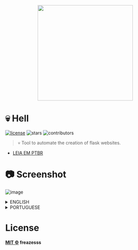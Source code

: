 <p align=center>
<img src='https://user-images.githubusercontent.com/60306241/81466305-f6d56400-91a6-11ea-963f-59b841c0c9af.png' width=300>
</p>

# :skull: Hell
[![license](https://img.shields.io/github/license/freazesss/hell)](./LICENSE)
![stars](https://img.shields.io/github/stars/freazesss/hell.svg)
![contributors](https://img.shields.io/github/contributors/freazesss/hell.svg)

> 💀 Tool to automate the creation of flask websites.
- [LEIA EM PTBR](#brazil-pt-br)

# 📷 Screenshot

![image](https://user-images.githubusercontent.com/60306241/81494996-5acd5a80-9283-11ea-8eb8-40bac032c8f8.gif)

<details>
<summary>ENGLISH</summary>

# 👨‍💻 Usage

```sh
# Clone
$ git clone https://github.com/freazesss/hell
# Enter in the folder:
$ cd hell
# Download the flask:
$ pip install flask
# Run
$ python run.py
```

#### On the ``run.py`` file we have:
```py
from HELL import Hell

Hell("")
```
#### On the ``double quotes`` you go to put your website name.

# 🔧 To-Do

- [x] Improve the ``README``.
- [ ] Create a ``website`` for this project.



# 🌎 Contribute

#### If you find a error open a ``ISSUE``, if you want to change something open a ``PULL REQUEST``.
</details>


<details>
<summary>PORTUGUESE</summary>

# 👨‍💻 Utilização

```sh
# Clone esse repo:
$ git clone https://github.com/freazesss/hell
# Entre na pasta:
$ cd hell
# Baixe o flask:
$ pip install flask
# Rode:
$ python run.py
```

#### No ``run.py`` arquivo temos:

```py
from HELL import Hell

Hell("")
```

#### Nas ``aspas duplas`` você tem que colocar o nome do seu website.

# 🔧 To-Do

- [x] Improve the ``README``.
- [ ] Create a ``website`` for this project.



# 🌎 Contribute

#### Se você achou um erro abra uma ``ISSUE``, se você quer mudar algo abra uma ``PULL REQUEST``.

</details>

# License
#### [MIT ©](./LICENSE) freazesss

